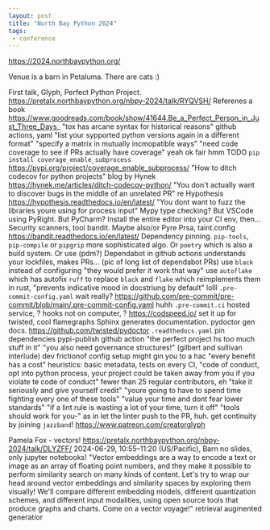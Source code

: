 ```yaml
---
layout: post
title: "North Bay Python 2024"
tags:
 - conference
---
```


https://2024.northbaypython.org/


Venue is a barn in Petaluma. There are cats :) 

First talk, Glyph, Perfect Python Project. https://pretalx.northbaypython.org/nbpy-2024/talk/RYQVSH/
Referenes a book https://www.goodreads.com/book/show/41644.Be_a_Perfect_Person_in_Just_Three_Days_
"tox has arcane syntax for historical reasons"
github actions, yaml
"list your sypported python versions again in a different format"
"specify a matrix in mutually incmopatible ways"
"need code coverage to see if PRs actually have coverage" yeah ok fair hmm TODO
`pip install coverage_enable_subprocess` https://pypi.org/project/coverage_enable_subprocess/
"How to ditch codecov for python projects" blog by Hynek https://hynek.me/articles/ditch-codecov-python/
"You don't actually want to discover bugs in the middle of an unrelated PR" re Hypothesis https://hypothesis.readthedocs.io/en/latest/
"You dont want to fuzz the libraries youre using for process input"
Mypy type checking? But VSCode using PyRight. But PyCharm? Install the entire editor into your CI env, then... 
Security scanners, tool bandit. Maybe also/or Pyre Prsa, taint.config https://bandit.readthedocs.io/en/latest/ 
Dependency pinning. `pip-tools`, `pip-compile` or `pipgrip` more sophisticated algo. Or `poetry` which is also a build system. Or use (pdm?)
Dependabot in github actions understands your lockfiles, makes PRs... (pic of long list of dependabot PRs) 
use `black` instead of configuring "they would prefer it work that way"
use `autoflake` which has autofix
`ruff` to replace `black` and `flake` which reimplements them in rust, "prevents indicative mood in docstriung by default" lolll
`.pre-commit-config.yaml` wait really? https://github.com/pre-commit/pre-commit/blob/main/.pre-commit-config.yaml huhh
`.pre-commit.ci` hosted service, ? hooks not on computer, ? 
https://codspeed.io/ set it up for twisted, cool flamegraphs
Sphinx generates documentation. pydoctor gen docs. https://github.com/twisted/pydoctor `.readthedocs.yaml` pin dependencies
pypi-publish github action
"the perfect project hs too much stuff in it"
"you also need governance structures!"
(gilbert and sullivan interlude)
dev frictionof config setup might gin you to a hac
"every benefit has a cost" 
heuristics: basic metadata, tests on every CI, 
"code of conduct, opt into python process, your project could be taken away from you if you violate te code of conduct" fewer than 25 regular contributors, eh
"take it seriously and give yourself credit" 
"youre going to have to spend time fighting every one of these tools" 
"value your time and dont fear lower standards" "if a lint rule is wasting a lot of your time, turn it off"
"tools should work for you-" as in let the linter push to the PR, huh. 
get continuity by joining `jazzband`!  https://www.patreon.com/creatorglyph


Pamela Fox - vectors! https://pretalx.northbaypython.org/nbpy-2024/talk/DLYZFF/
2024-06-29, 10:55–11:20 (US/Pacific), Barn
no slides, only jupyter notebooks!
"Vector embeddings are a way to encode a text or image as an array of floating point numbers, and they make it possible to perform similarity search on many kinds of content. Let's try to wrap our head around vector embeddings and similarity spaces by exploring them visually! We'll compare different embedding models, different quantization schemes, and different input modalities, using open source tools that produce graphs and charts. Come on a vector voyage!"
retrieval augmented generatior


